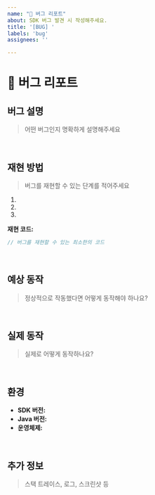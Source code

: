 ```yaml
---
name: "🐛 버그 리포트"
about: SDK 버그 발견 시 작성해주세요.
title: '[BUG] '
labels: 'bug'
assignees: ''

---
```


# 🐛 버그 리포트

## 버그 설명

> 어떤 버그인지 명확하게 설명해주세요

<br>

## 재현 방법

> 버그를 재현할 수 있는 단계를 적어주세요

1.
2.
3.

**재현 코드:**
```java
// 버그를 재현할 수 있는 최소한의 코드
```

<br>

## 예상 동작

> 정상적으로 작동했다면 어떻게 동작해야 하나요?

<br>

## 실제 동작

> 실제로 어떻게 동작하나요?

<br>

## 환경

- **SDK 버전:**
- **Java 버전:**
- **운영체제:**

<br>

## 추가 정보

> 스택 트레이스, 로그, 스크린샷 등

<br>
